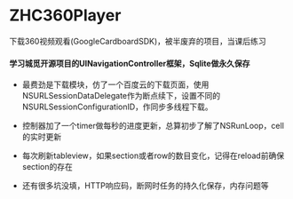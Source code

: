 # ZHC360Player
下载360视频观看(GoogleCardboardSDK)，被半废弃的项目，当课后练习

#### 学习城觅开源项目的UINavigationController框架，Sqlite做永久保存

- 最费劲是下载模块，仿了一个百度云的下载页面，使用NSURLSessionDataDelegate作为断点续下，设置不同的NSURLSessionConfigurationID，作同步多线程下载。

- 控制器加了一个timer做每秒的进度更新，总算初步了解了NSRunLoop，cell的实时更新

- 每次刷新tableview，如果section或者row的数目变化，记得在reload前确保section的存在

- 还有很多坑没填，HTTP响应码，断网时任务的持久化保存，内存问题等
